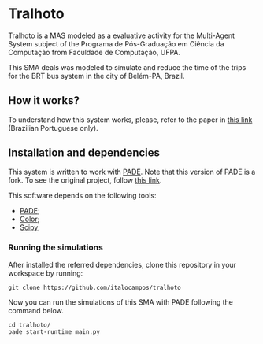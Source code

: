 # Tralhoto

Tralhoto is a MAS modeled as a evaluative activity for the Multi-Agent System
subject of the Programa de Pós-Graduação em Ciência da Computação from
Faculdade de Computação, UFPA.

This SMA deals was modeled to simulate and reduce the time of the trips for the
BRT bus system in the city of Belém-PA, Brazil.


## How it works?

To understand how this system works, please, refer to the paper in [this link](https://github.com/italocampos/tralhoto/blob/main/docs/paper.pdf) 
(Brazilian Portuguese only).


## Installation and dependencies

This system is written to work with [PADE](https://github.com/italocampos/pade).
Note that this version of PADE is a fork. To see the original project, follow
[this link](https://github.com/grei-ufc/pade).

This software depends on the following tools:

- [PADE](https://github.com/italocampos/pade);
- [Color](https://github.com/italocampos/color);
- [Scipy](https://www.scipy.org/);


### Running the simulations


After installed the referred dependencies, clone this repository in your
workspace by running:

``` shell
git clone https://github.com/italocampos/tralhoto
```

Now you can run the simulations of this SMA with PADE following the command
below.

``` shell
cd tralhoto/
pade start-runtime main.py
```
